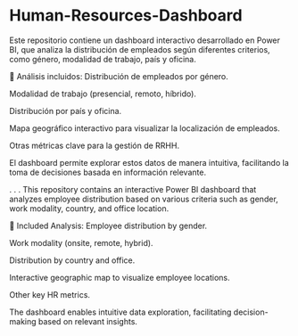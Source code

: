 # Human-Resources-Dashboard
Este repositorio contiene un dashboard interactivo desarrollado en Power BI, que analiza la distribución de empleados según diferentes criterios, como género, modalidad de trabajo, país y oficina.

🔹 Análisis incluidos:
Distribución de empleados por género.

Modalidad de trabajo (presencial, remoto, híbrido).

Distribución por país y oficina.

Mapa geográfico interactivo para visualizar la localización de empleados.

Otras métricas clave para la gestión de RRHH.

El dashboard permite explorar estos datos de manera intuitiva, facilitando la toma de decisiones basada en información relevante.


.
.
.
This repository contains an interactive Power BI dashboard that analyzes employee distribution based on various criteria such as gender, work modality, country, and office location.

🔹 Included Analysis:
Employee distribution by gender.

Work modality (onsite, remote, hybrid).

Distribution by country and office.

Interactive geographic map to visualize employee locations.

Other key HR metrics.

The dashboard enables intuitive data exploration, facilitating decision-making based on relevant insights.
